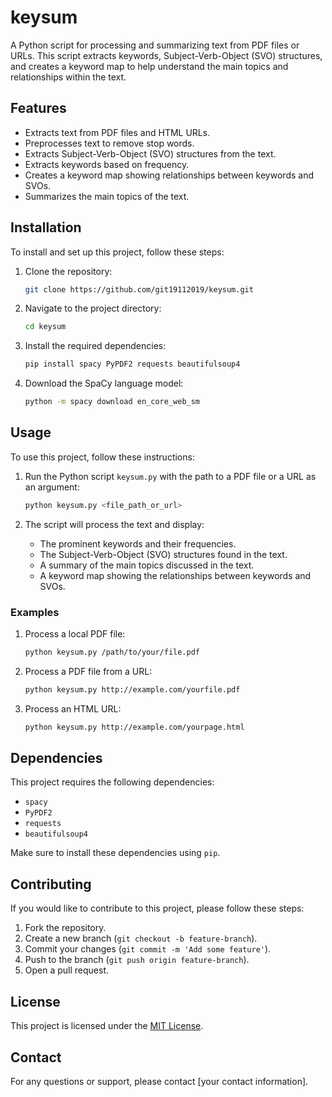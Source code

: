 # keysum

A Python script for processing and summarizing text from PDF files or URLs. This script extracts keywords, Subject-Verb-Object (SVO) structures, and creates a keyword map to help understand the main topics and relationships within the text.

## Features

- Extracts text from PDF files and HTML URLs.
- Preprocesses text to remove stop words.
- Extracts Subject-Verb-Object (SVO) structures from the text.
- Extracts keywords based on frequency.
- Creates a keyword map showing relationships between keywords and SVOs.
- Summarizes the main topics of the text.

## Installation

To install and set up this project, follow these steps:

1. Clone the repository:
    ```bash
    git clone https://github.com/git19112019/keysum.git
    ```

2. Navigate to the project directory:
    ```bash
    cd keysum
    ```

3. Install the required dependencies:
    ```bash
    pip install spacy PyPDF2 requests beautifulsoup4
    ```

4. Download the SpaCy language model:
    ```bash
    python -m spacy download en_core_web_sm
    ```

## Usage

To use this project, follow these instructions:

1. Run the Python script `keysum.py` with the path to a PDF file or a URL as an argument:
    ```bash
    python keysum.py <file_path_or_url>
    ```

2. The script will process the text and display:
    - The prominent keywords and their frequencies.
    - The Subject-Verb-Object (SVO) structures found in the text.
    - A summary of the main topics discussed in the text.
    - A keyword map showing the relationships between keywords and SVOs.

### Examples

1. Process a local PDF file:
    ```bash
    python keysum.py /path/to/your/file.pdf
    ```

2. Process a PDF file from a URL:
    ```bash
    python keysum.py http://example.com/yourfile.pdf
    ```

3. Process an HTML URL:
    ```bash
    python keysum.py http://example.com/yourpage.html
    ```

## Dependencies

This project requires the following dependencies:
- `spacy`
- `PyPDF2`
- `requests`
- `beautifulsoup4`

Make sure to install these dependencies using `pip`.

## Contributing

If you would like to contribute to this project, please follow these steps:

1. Fork the repository.
2. Create a new branch (`git checkout -b feature-branch`).
3. Commit your changes (`git commit -m 'Add some feature'`).
4. Push to the branch (`git push origin feature-branch`).
5. Open a pull request.

## License

This project is licensed under the [MIT License](./LICENSE).

## Contact

For any questions or support, please contact [your contact information].
